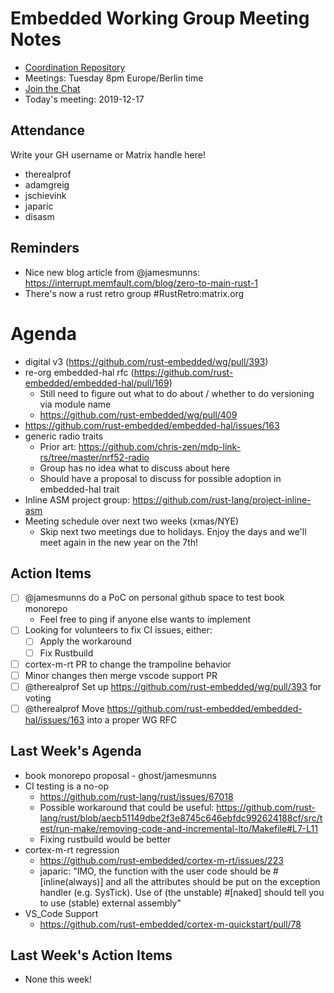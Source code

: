 # Embedded Working Group Meeting Notes

* [Coordination Repository]
* Meetings: Tuesday 8pm Europe/Berlin time
* [Join the Chat]
* Today's meeting: 2019-12-17

[Coordination Repository]: https://github.com/rust-embedded/wg
[Join the Chat]: https://riot.im/app/#/room/#rust-embedded:matrix.org
[Meeting Agenda]: https://github.com/rust-embedded/wg/issues/406

## Attendance

Write your GH username or Matrix handle here!

* therealprof
* adamgreig
* jschievink
* japaric
* disasm

## Reminders

* Nice new blog article from @jamesmunns: https://interrupt.memfault.com/blog/zero-to-main-rust-1
* There's now a rust retro group #RustRetro:matrix.org

# Agenda

* digital v3 (https://github.com/rust-embedded/wg/pull/393)
* re-org embedded-hal rfc (https://github.com/rust-embedded/embedded-hal/pull/169)
    * Still need to figure out what to do about / whether to do versioning via module name
    * https://github.com/rust-embedded/wg/pull/409
* https://github.com/rust-embedded/embedded-hal/issues/163
* generic radio traits
    * Prior art: https://github.com/chris-zen/mdp-link-rs/tree/master/nrf52-radio
    * Group has no idea what to discuss about here
    * Should have a proposal to discuss for possible adoption in embedded-hal trait
* Inline ASM project group: https://github.com/rust-lang/project-inline-asm
* Meeting schedule over next two weeks (xmas/NYE)
    * Skip next two meetings due to holidays. Enjoy the days and we'll meet again in the new year on the 7th!

## Action Items

* [ ] @jamesmunns do a PoC on personal github space to test book monorepo
    * Feel free to ping if anyone else wants to implement
* [ ] Looking for volunteers to fix CI issues, either:
    * [ ] Apply the workaround
    * [ ] Fix Rustbuild
* [ ] cortex-m-rt PR to change the trampoline behavior
* [ ] Minor changes then merge vscode support PR
* [ ] @therealprof Set up https://github.com/rust-embedded/wg/pull/393 for voting
* [ ] @therealprof Move https://github.com/rust-embedded/embedded-hal/issues/163 into a proper WG RFC

## Last Week's Agenda

* book monorepo proposal - ghost/jamesmunns
* CI testing is a no-op
    * https://github.com/rust-lang/rust/issues/67018
    * Possible workaround that could be useful: https://github.com/rust-lang/rust/blob/aecb51149dbe2f3e8745c646ebfdc992624188cf/src/test/run-make/removing-code-and-incremental-lto/Makefile#L7-L11
    * Fixing rustbuild would be better
* cortex-m-rt regression
    * https://github.com/rust-embedded/cortex-m-rt/issues/223
    * japaric: "IMO, the function with the user code should be #[inline(always)] and all the attributes should be put on the exception handler (e.g. SysTick). Use of (the unstable) #[naked] should tell you to use (stable) external assembly"
* VS_Code Support
    * https://github.com/rust-embedded/cortex-m-quickstart/pull/78

## Last Week's Action Items

* None this week!

